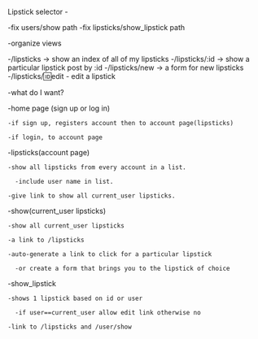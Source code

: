Lipstick selector - 

-fix users/show path
-fix lipsticks/show_lipstick path

-organize views



-/lipsticks -> show an index of all of my lipsticks
-/lipsticks/:id -> show a particular lipstick post by :id
-/lipsticks/new -> a form for new lipsticks
-/lipsticks/:id:edit - edit a lipstick

-what do I want?

  -home page (sign up or log in)
  
    -if sign up, registers account then to account page(lipsticks)
    
    -if login, to account page
    
  -lipsticks(account page)
  
    -show all lipsticks from every account in a list.
    
      -include user name in list.
      
    -give link to show all current_user lipsticks.
    
  -show(current_user lipsticks)
  
    -show all current_user lipsticks
    
    -a link to /lipsticks
    
    -auto-generate a link to click for a particular lipstick
    
      -or create a form that brings you to the lipstick of choice
      
  -show_lipstick
  
    -shows 1 lipstick based on id or user
    
      -if user==current_user allow edit link otherwise no
      
    -link to /lipsticks and /user/show
    
    
    